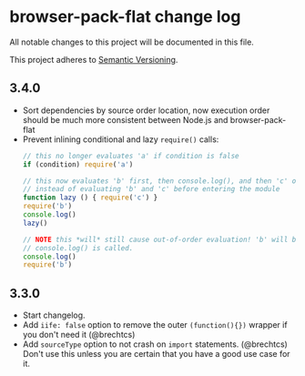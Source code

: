 # browser-pack-flat change log

All notable changes to this project will be documented in this file.

This project adheres to [Semantic Versioning](http://semver.org/).

## 3.4.0
 * Sort dependencies by source order location, now execution order should be much more consistent between Node.js and browser-pack-flat
 * Prevent inlining conditional and lazy `require()` calls:
   ```js
   // this no longer evaluates 'a' if condition is false
   if (condition) require('a')

   // this now evaluates 'b' first, then console.log(), and then 'c' once lazy() is called,
   // instead of evaluating 'b' and 'c' before entering the module
   function lazy () { require('c') }
   require('b')
   console.log()
   lazy()

   // NOTE this *will* still cause out-of-order evaluation! 'b' will be evaluated before
   // console.log() is called.
   console.log()
   require('b')
   ```

## 3.3.0
 * Start changelog.
 * Add `iife: false` option to remove the outer `(function(){})` wrapper if you don't need it (@brechtcs)
 * Add `sourceType` option to not crash on `import` statements. (@brechtcs)
   Don't use this unless you are certain that you have a good use case for it.
